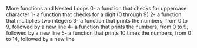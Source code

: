 More functions and Nested Loops
0- a function that checks for uppercase character
1- a function that checks for a digit (0 through 9)
2- a function that multiplies two integers
3- a function that prints the numbers, from 0 to 9, followed by a new line
4- a function that prints the numbers, from 0 to 9, followed by a new line
5- a function that prints 10 times the numbers, from 0 to 14, followed by a new line

